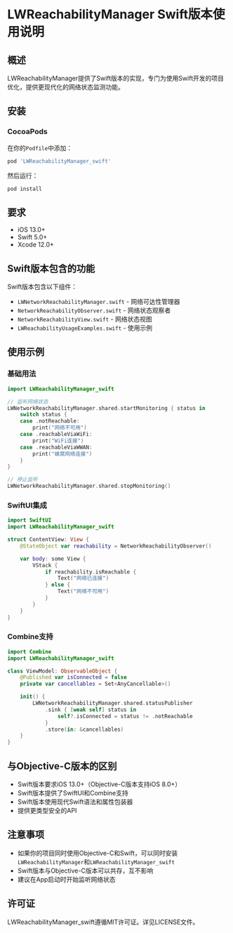 # LWReachabilityManager Swift版本使用说明

## 概述

LWReachabilityManager提供了Swift版本的实现，专门为使用Swift开发的项目优化，提供更现代化的网络状态监测功能。

## 安装

### CocoaPods

在你的`Podfile`中添加：

```ruby
pod 'LWReachabilityManager_swift'
```

然后运行：

```bash
pod install
```

## 要求

- iOS 13.0+
- Swift 5.0+
- Xcode 12.0+

## Swift版本包含的功能

Swift版本包含以下组件：

- `LWNetworkReachabilityManager.swift` - 网络可达性管理器
- `NetworkReachabilityObserver.swift` - 网络状态观察者
- `NetworkReachabilityView.swift` - 网络状态视图
- `LWReachabilityUsageExamples.swift` - 使用示例

## 使用示例

### 基础用法

```swift
import LWReachabilityManager_swift

// 监听网络状态
LWNetworkReachabilityManager.shared.startMonitoring { status in
    switch status {
    case .notReachable:
        print("网络不可用")
    case .reachableViaWiFi:
        print("WiFi连接")
    case .reachableViaWWAN:
        print("蜂窝网络连接")
    }
}

// 停止监听
LWNetworkReachabilityManager.shared.stopMonitoring()
```

### SwiftUI集成

```swift
import SwiftUI
import LWReachabilityManager_swift

struct ContentView: View {
    @StateObject var reachability = NetworkReachabilityObserver()

    var body: some View {
        VStack {
            if reachability.isReachable {
                Text("网络已连接")
            } else {
                Text("网络不可用")
            }
        }
    }
}
```

### Combine支持

```swift
import Combine
import LWReachabilityManager_swift

class ViewModel: ObservableObject {
    @Published var isConnected = false
    private var cancellables = Set<AnyCancellable>()

    init() {
        LWNetworkReachabilityManager.shared.statusPublisher
            .sink { [weak self] status in
                self?.isConnected = status != .notReachable
            }
            .store(in: &cancellables)
    }
}
```

## 与Objective-C版本的区别

- Swift版本要求iOS 13.0+（Objective-C版本支持iOS 8.0+）
- Swift版本提供了SwiftUI和Combine支持
- Swift版本使用现代Swift语法和属性包装器
- 提供更类型安全的API

## 注意事项

- 如果你的项目同时使用Objective-C和Swift，可以同时安装`LWReachabilityManager`和`LWReachabilityManager_swift`
- Swift版本与Objective-C版本可以共存，互不影响
- 建议在App启动时开始监听网络状态

## 许可证

LWReachabilityManager_swift遵循MIT许可证。详见LICENSE文件。
